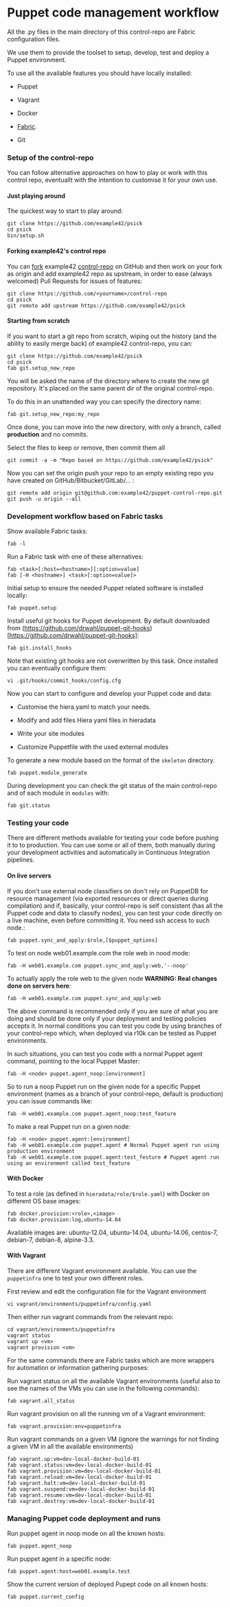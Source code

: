 # Puppet code management workflow

All the .py files in the main directory of this control-repo are Fabric configuration files.

We use them to provide the toolset to setup, develop, test and deploy a Puppet environment.

To use all the available features you should have locally installed:

  - Puppet

  - Vagrant

  - Docker

  - [Fabric](http://www.fabfile.org/installing.html).

  - Git

### Setup of the control-repo

You can follow alternative approaches on how to play or work with this control repo, eventuallt with the intention to customise it for your own use.

#### Just playing around

The quickest way to start to play around:

    git clone https://github.com/example42/psick
    cd psick
    bin/setup.sh

#### Forking example42's control repo

You can [fork](https://help.github.com/articles/fork-a-repo/) example42 [control-repo](https://github.com/example42/psick) on GitHub and then work on your fork as origin and add example42 repo as upstream, in order to ease (always welcomed) Pull Requests for issues of features:

    git clone https://github.com/<yourname>/control-repo
    cd psick
    git remote add upstream https://github.com/example42/psick

#### Starting from scratch

If you want to start a git repo from scratch, wiping out the history (and the ability to easily merge back) of example42 control-repo, you can:

    git clone https://github.com/example42/psick
    cd psick
    fab git.setup_new_repo

You will be asked the name of the directory where to create the new git repository. It's placed on the same parent dir of the original control-repo.

To do this in an unattended way you can specify the directory name:

    fab git.setup_new_repo:my_repo

Once done, you can move into the new directory, with only a branch, called **production** and no commits.

Select the files to keep or remove, then commit them all

    git commit -a -m "Repo based on https://github.com/example42/psick"

Now you can set the origin push your repo to an empty existing repo you have created on GitHub/Bitbucket/GitLab/... :

    git remote add origin git@github.com:example42/puppet-control-repo.git
    git push -u origin --all


### Development workflow based on Fabric tasks

Show available Fabric tasks:

    fab -l

Run a Fabric task with one of these alternatives:

    fab <task>[:host=<hostname>][:option=value]
    fab [-H <hostname>] <task>[:option=value]>

Initial setup to ensure the needed Puppet related software is installed locally:

    fab puppet.setup

Install useful git hooks for Puppet development. By default downloaded from (https://github.com/drwahl/puppet-git-hooks)[https://github.com/drwahl/puppet-git-hooks]:

    fab git.install_hooks

Note that existing git hooks are not overwritten by this task. Once installed you can eventually configure them:

    vi .git/hooks/commit_hooks/config.cfg

Now you can start to configure and develop your Puppet code and data:

  - Customise the hiera.yaml to match your needs.

  - Modify and add files Hiera yaml files in hieradata

  - Write your site modules

  - Customize Puppetfile with the used external modules

To generate a new module based on the format of the ```skeleton``` directory.

    fab puppet.module_generate

During development you can check the git status of the main control-repo and of each module in ```modules``` with:

    fab git.status

### Testing your code

There are different methods available for testing your code before pushing it to to production. You can use some or all of them, both manually during your development activities and automatically in Continuous Integration pipelines.


#### On live servers

If you don't use external node classifiers on don't rely on PuppetDB for resource management (via exported resources or direct queries during compilation) and if, basically, your control-repo is self consistent (has all the Puppet code and data to classify nodes), you can test your code directly on a live machine, even before committing it. You need ssh access to such node.:

    fab puppet.sync_and_apply:$role,[$puppet_options]

To test on node web01.example.com the role web in nood mode:

    fab -H web01.example.com puppet.sync_and_apply:web,'--noop'

To actually apply the role web to the given node **WARNING: Real changes done on servers here**:

    fab -H web01.example.com puppet.sync_and_apply:web

The above command is recommended only if you are sure of what you are doing and should be done only if your deployment and testing policies accepts it. In normal conditions you can test you code by using branches of your control-repo which, when deployed via r10k can be tested as Puppet environments.

In such situations, you can test you code with a normal Puppet agent command, pointing to the local Puppet Master:

    fab -H <node> puppet.agent_noop:[environment]

So to run a noop Puppet run on the given node for a specific Puppet environment (names as a branch of your control-repo, default is production) you can issue commands like:

    fab -H web01.example.com puppet.agent_noop:test_feature

To make a real Puppet run on a given node:

    fab -H <node> puppet.agent:[environment]
    fab -H web01.example.com puppet.agent # Normal Puppet agent run using production environment
    fab -H web01.example.com puppet.agent:test_festure # Puppet agent run using an environment called test_feature


#### With Docker
To test a role (as defined in ```hieradata/role/$role.yaml```) with Docker on different OS base images:

    fab docker.provision:<role>,<image>
    fab docker.provision:log,ubuntu-14.04

Available images are: ubuntu-12.04, ubuntu-14.04, ubuntu-14.06, centos-7, debian-7, debian-8, alpine-3.3.


#### With Vagrant

There are different Vagrant environment available. You can use the ```puppetinfra``` one to test your own different roles.

First review and edit the configuration file for the Vagrant environment

    vi vagrant/environments/puppetinfra/config.yaml

Then either run vagrant commands from the relevant repo:

    cd vagrant/environments/puppetinfra
    vagrant status
    vagrant up <vm>
    vagrant provision <vm>

For the same commands there are Fabric tasks which are more wrappers for automation or information gathering purposes:


Run vagrant status on all the available Vagrant environments (useful also to see the names of the VMs you can use in the following commands):

    fab vagrant.all_status

Run vagrant provision on all the running vm of a Vagrant environment:

    fab vagrant.provision:env=puppetinfra

Run vagrant commands on a given VM (ignore the warnings for not finding a given VM in all the available environments)

    fab vagrant.up:vm=dev-local-docker-build-01
    fab vagrant.status:vm=dev-local-docker-build-01
    fab vagrant.provision:vm=dev-local-docker-build-01
    fab vagrant.reload:vm=dev-local-docker-build-01
    fab vagrant.halt:vm=dev-local-docker-build-01
    fab vagrant.suspend:vm=dev-local-docker-build-01
    fab vagrant.resume:vm=dev-local-docker-build-01
    fab vagrant.destroy:vm=dev-local-docker-build-01



### Managing Puppet code deployment and runs

Run puppet agent in noop mode on all the known hosts:

    fab puppet.agent_noop

Run puppet agent in a specific node:

    fab puppet.agent:host=web01.example.test

Show the current version of deployed Pupept code on all known hosts:

    fab puppet.current_config


